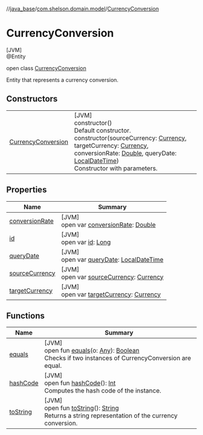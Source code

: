 //[java_base](../../../index.md)/[com.shelson.domain.model](../index.md)/[CurrencyConversion](index.md)

# CurrencyConversion

[JVM]\
@Entity

open class [CurrencyConversion](index.md)

Entity that represents a currency conversion.

## Constructors

| | |
|---|---|
| [CurrencyConversion](-currency-conversion.md) | [JVM]<br>constructor()<br>Default constructor.<br>constructor(sourceCurrency: [Currency](../-currency/index.md), targetCurrency: [Currency](../-currency/index.md), conversionRate: [Double](https://kotlinlang.org/api/latest/jvm/stdlib/kotlin/-double/index.html), queryDate: [LocalDateTime](https://docs.oracle.com/javase/8/docs/api/java/time/LocalDateTime.html))<br>Constructor with parameters. |

## Properties

| Name | Summary |
|---|---|
| [conversionRate](conversion-rate.md) | [JVM]<br>open var [conversionRate](conversion-rate.md): [Double](https://kotlinlang.org/api/latest/jvm/stdlib/kotlin/-double/index.html) |
| [id](id.md) | [JVM]<br>open var [id](id.md): [Long](https://docs.oracle.com/javase/8/docs/api/java/lang/Long.html) |
| [queryDate](query-date.md) | [JVM]<br>open var [queryDate](query-date.md): [LocalDateTime](https://docs.oracle.com/javase/8/docs/api/java/time/LocalDateTime.html) |
| [sourceCurrency](source-currency.md) | [JVM]<br>open var [sourceCurrency](source-currency.md): [Currency](../-currency/index.md) |
| [targetCurrency](target-currency.md) | [JVM]<br>open var [targetCurrency](target-currency.md): [Currency](../-currency/index.md) |

## Functions

| Name | Summary |
|---|---|
| [equals](equals.md) | [JVM]<br>open fun [equals](equals.md)(o: [Any](https://kotlinlang.org/api/latest/jvm/stdlib/kotlin/-any/index.html)): [Boolean](https://kotlinlang.org/api/latest/jvm/stdlib/kotlin/-boolean/index.html)<br>Checks if two instances of CurrencyConversion are equal. |
| [hashCode](hash-code.md) | [JVM]<br>open fun [hashCode](hash-code.md)(): [Int](https://kotlinlang.org/api/latest/jvm/stdlib/kotlin/-int/index.html)<br>Computes the hash code of the instance. |
| [toString](to-string.md) | [JVM]<br>open fun [toString](to-string.md)(): [String](https://docs.oracle.com/javase/8/docs/api/java/lang/String.html)<br>Returns a string representation of the currency conversion. |
